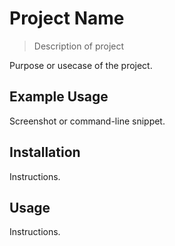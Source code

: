 # Project Name
> Description of project

Purpose or usecase of the project.


## Example Usage

Screenshot or command-line snippet.


## Installation

Instructions.


## Usage

Instructions.
